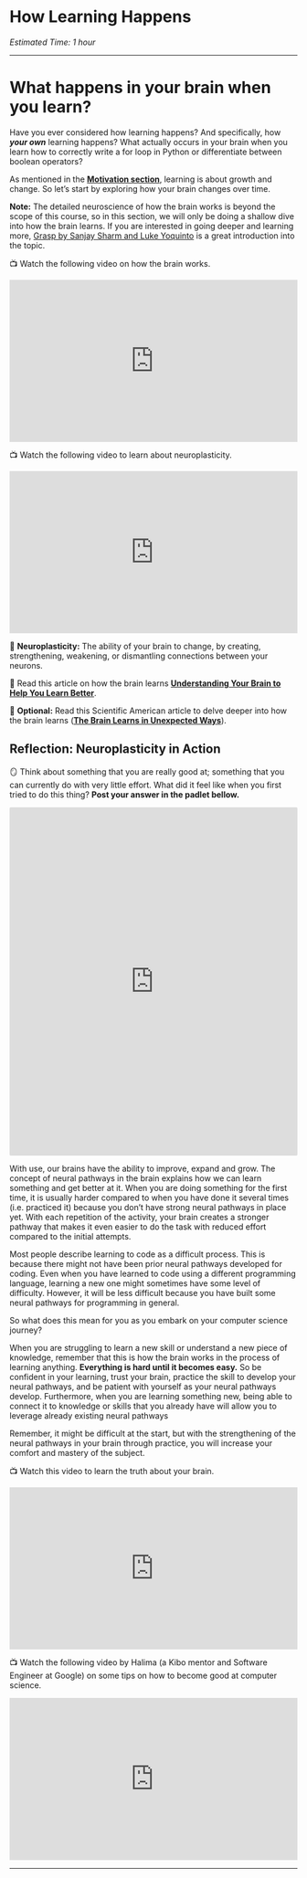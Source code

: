 # How Learning Happens

*Estimated Time: 1 hour*

---

# What happens in your brain when you learn?

Have you ever considered how learning happens? And specifically, how ***your own*** learning happens? What actually occurs in your brain when you learn how to correctly write a for loop in Python or differentiate between boolean operators?

As mentioned in the [**Motivation section**](/optimizing-your-learning/how-to-get-anything-you-want-in-life/motivation.md), learning is about growth and change. So let’s start by exploring how your brain changes over time.

**Note:** The detailed neuroscience of how the brain works is beyond the scope of this course, so in this section, we will only be doing a shallow dive into how the brain learns. If you are interested in going deeper and learning more, [Grasp by Sanjay Sharm and Luke Yoquinto](https://www.amazon.com/Grasp-Science-Transforming-How-Learn-ebook/dp/B082H24X6Y/) is a great introduction into the topic.

<aside>


📺 Watch the following video on how the brain works.

</aside>

<div style="position: relative; padding-bottom: 56.25%; height: 0;"><iframe src="https://www.youtube.com/embed/XSzsI5aGcK4" title="YouTube video player" frameborder="0" allow="accelerometer; autoplay; clipboard-write; encrypted-media; gyroscope; picture-in-picture" allowfullscreen style="position: absolute; top: 0; left: 0; width: 100%; height: 100%;"></iframe></div>

<aside>


📺 Watch the following video to learn about neuroplasticity.

</aside>

<div style="position: relative; padding-bottom: 56.25%; height: 0;"><iframe src="https://www.youtube.com/embed/ELpfYCZa87g" title="YouTube video player" frameborder="0" allow="accelerometer; autoplay; clipboard-write; encrypted-media; gyroscope; picture-in-picture" allowfullscreen style="position: absolute; top: 0; left: 0; width: 100%; height: 100%;"></iframe></div>

<aside>


📙 **Neuroplasticity:**
The ability of your brain to change, by creating, strengthening, weakening, or dismantling connections between your neurons.

</aside>

<aside>


📖 Read this article on how the brain learns **[Understanding Your Brain to Help You Learn Better](https://kids.frontiersin.org/articles/10.3389/frym.2020.00054)**.

</aside>

<aside>


📖 **Optional:** Read this Scientific American article to delve deeper into how the brain learns (**[The Brain Learns in Unexpected Ways](https://www.ncbi.nlm.nih.gov/pmc/articles/PMC8284127/pdf/nihms-1711577.pdf)**).

</aside>

## Reflection: Neuroplasticity in Action

<aside>


🪞 Think about something that you are really good at; something that you can currently do with very little effort. What did it feel like when you first tried to do this thing?
**Post your answer in the padlet bellow.**

</aside>

<div style="border:1px solid rgba(0,0,0,0.1);border-radius:2px;box-sizing:border-box;overflow:hidden;position:relative;width:100%;background:#F4F4F4"><iframe src="https://padlet.com/embed/fcgg7lpuvbq3dqrk" frameborder="0" allow="camera;microphone;geolocation" style="width:100%;height:608px;display:block;padding:0;margin:0"></iframe></div>

With use, our brains have the ability to improve, expand and grow. The concept of neural pathways in the brain explains how we can learn something and get better at it. When you are doing something for the first time, it is usually harder compared to when you have done it several times (i.e. practiced it) because you don’t have strong neural pathways in place yet. With each repetition of the activity, your brain creates a stronger pathway that makes it even easier to do the task with reduced effort compared to the initial attempts.

Most people describe learning to code as a difficult process. This is because there might not have been prior neural pathways developed for coding. Even when you have learned to code using a different programming language, learning a new one might sometimes have some level of difficulty. However, it will be less difficult because you have built some neural pathways for programming in general.

So what does this mean for you as you embark on your computer science journey?

When you are struggling to learn a new skill or understand a new piece of knowledge, remember that this is how the brain works in the process of learning anything. **Everything is hard until it becomes easy.**  So be confident in your learning, trust your brain, practice the skill to develop your neural pathways, and be patient with yourself as your neural pathways develop. Furthermore, when you are learning something new, being able to connect it to knowledge or skills that you already have will allow you to leverage already existing neural pathways




Remember, it might be difficult at the start, but with the strengthening of the neural pathways in your brain through practice, you will increase your comfort and mastery of the subject.

<aside>


📺 Watch this video to learn the truth about your brain.

</aside>

<div style="position: relative; padding-bottom: 56.25%; height: 0;"><iframe src="https://www.youtube.com/embed/rf8FX2sI3gU" title="YouTube video player" frameborder="0" allow="accelerometer; autoplay; clipboard-write; encrypted-media; gyroscope; picture-in-picture" allowfullscreen style="position: absolute; top: 0; left: 0; width: 100%; height: 100%;"></iframe></div>

<aside>


📺 Watch the following video by Halima (a Kibo mentor and Software Engineer at Google) on some tips on how to become good at computer science.

</aside>

<div style="position: relative; padding-bottom: 56.25%; height: 0;"><iframe src="https://www.youtube.com/embed/snkyizQr6N4" title="YouTube video player" frameborder="0" allow="accelerometer; autoplay; clipboard-write; encrypted-media; gyroscope; picture-in-picture" allowfullscreen style="position: absolute; top: 0; left: 0; width: 100%; height: 100%;"></iframe></div>

---
